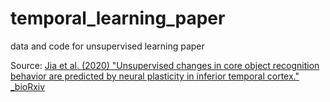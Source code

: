 # temporal_learning_paper
data and code for unsupervised learning paper

Source: [Jia et al. (2020) "Unsupervised changes in core object recognition behavior are predicted by neural plasticity in inferior temporal cortex." _bioRxiv](https://www.biorxiv.org/content/10.1101/2020.01.13.900837v3)


